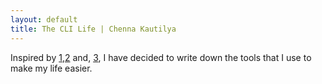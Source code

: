 ```yaml
---
layout: default
title: The CLI Life | Chenna Kautilya
---
```


Inspired by [1],[2] and, [3], I have decided to write down the tools that I use
to make my life easier.



[1]: https://mayvaneday.art/cli.html
[2]: https://www.wezm.net/technical/2019/10/useful-command-line-tools/
[3]: https://boyter.org/posts/my-list-of-useful-command-line-tools/
